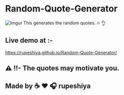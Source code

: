 # Random-Quote-Generator
![Imgur](https://i.imgur.com/aXK4CMN.png)
This generates the random quotes.
:fire: :ok_hand:

## Live demo at :-

https://rupeshiya.github.io/Random-Quote-Generator/

## :warning: !!- The quotes may motivate you.
## Made by :coffee: :heart: :headphones: rupeshiya
